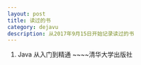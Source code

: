 ```yaml
---
layout: post
title: 读过的书
category: dejavu
description: 从2017年9月15日开始记录读过的书
---
```


1. Java 从入门到精通 ~~~~清华大学出版社
